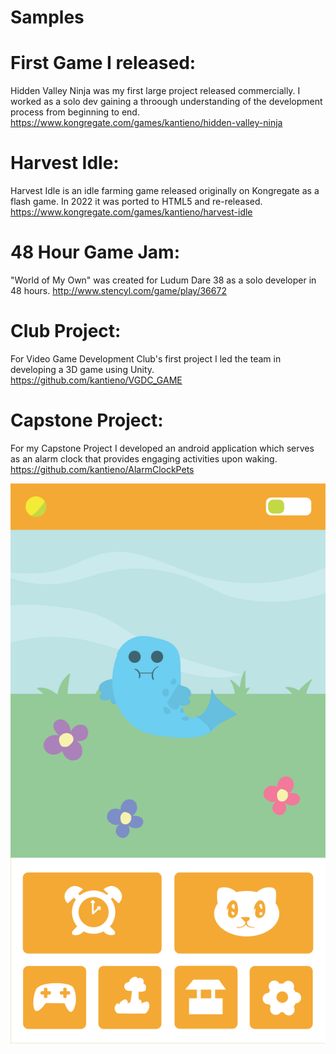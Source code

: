 # Samples

# First Game I released: 
Hidden Valley Ninja was my first large project released commercially. I worked as a solo dev gaining a throough understanding of the development process from beginning to end.
https://www.kongregate.com/games/kantieno/hidden-valley-ninja

# Harvest Idle: 
Harvest Idle is an idle farming game released originally  on Kongregate as a flash game. In 2022 it was ported to HTML5 and re-released. 
https://www.kongregate.com/games/kantieno/harvest-idle


# 48 Hour Game Jam:
"World of My Own" was created for Ludum Dare 38 as a solo developer in 48 hours.
http://www.stencyl.com/game/play/36672

# Club Project:
For Video Game Development Club's first project I led the team in developing a 3D game using Unity. 
https://github.com/kantieno/VGDC_GAME

# Capstone Project:
For my Capstone Project I developed an android application which serves as an alarm clock that provides engaging activities upon waking. 
https://github.com/kantieno/AlarmClockPets

![UI WIP](https://raw.githubusercontent.com/kantieno/AlarmClockPets/master/path720.png)
